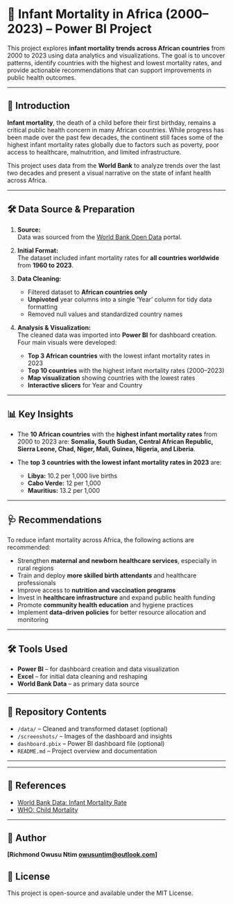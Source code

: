 # 👶 Infant Mortality in Africa (2000–2023) – Power BI Project

This project explores **infant mortality trends across African countries** from 2000 to 2023 using data analytics and visualizations. The goal is to uncover patterns, identify countries with the highest and lowest mortality rates, and provide actionable recommendations that can support improvements in public health outcomes.

---

## 📌 Introduction

**Infant mortality**, the death of a child before their first birthday, remains a critical public health concern in many African countries. While progress has been made over the past few decades, the continent still faces some of the highest infant mortality rates globally due to factors such as poverty, poor access to healthcare, malnutrition, and limited infrastructure.

This project uses data from the **World Bank** to analyze trends over the last two decades and present a visual narrative on the state of infant health across Africa.

---

## 🛠️ Data Source & Preparation

1. **Source:**  
   Data was sourced from the [World Bank Open Data](https://data.worldbank.org/indicator/SP.DYN.IMRT.IN) portal.

2. **Initial Format:**  
   The dataset included infant mortality rates for **all countries worldwide** from **1960 to 2023**.

3. **Data Cleaning:**  
   - Filtered dataset to **African countries only**  
   - **Unpivoted** year columns into a single ‘Year’ column for tidy data formatting  
   - Removed null values and standardized country names  

4. **Analysis & Visualization:**  
   The cleaned data was imported into **Power BI** for dashboard creation. Four main visuals were developed:
   - **Top 3 African countries** with the lowest infant mortality rates in 2023  
   - **Top 10 countries** with the highest infant mortality rates (2000–2023)  
   - **Map visualization** showing countries with the lowest rates  
   - **Interactive slicers** for Year and Country

---

## 📊 Key Insights

- The **10 African countries** with the **highest infant mortality rates** from 2000 to 2023 are:
  **Somalia, South Sudan, Central African Republic, Sierra Leone, Chad, Niger, Mali, Guinea, Nigeria, and Liberia**.

- The **top 3 countries with the lowest infant mortality rates in 2023** are:
  - **Libya:** 10.2 per 1,000 live births  
  - **Cabo Verde:** 12 per 1,000  
  - **Mauritius:** 13.2 per 1,000

---

## 🩺 Recommendations

To reduce infant mortality across Africa, the following actions are recommended:

- Strengthen **maternal and newborn healthcare services**, especially in rural regions  
- Train and deploy **more skilled birth attendants** and healthcare professionals  
- Improve access to **nutrition and vaccination programs**  
- Invest in **healthcare infrastructure** and expand public health funding  
- Promote **community health education** and hygiene practices  
- Implement **data-driven policies** for better resource allocation and monitoring  

---

## 🛠 Tools Used

- **Power BI** – for dashboard creation and data visualization  
- **Excel** – for initial data cleaning and reshaping  
- **World Bank Data** – as primary data source  

---

## 📎 Repository Contents

- `/data/` – Cleaned and transformed dataset (optional)  
- `/screenshots/` – Images of the dashboard and insights  
- `dashboard.pbix` – Power BI dashboard file (optional)  
- `README.md` – Project overview and documentation  

---

---

## 🔗 References

- [World Bank Data: Infant Mortality Rate](https://data.worldbank.org/indicator/SP.DYN.IMRT.IN)
- [WHO: Child Mortality](https://www.who.int/news-room/fact-sheets/detail/levels-and-trends-in-child-mortality-report-2023)

---

## 🙌 Author

**[Richmond Owusu Ntim
owusuntim@outlook.com]**  


## 📌 License

This project is open-source and available under the MIT License.

